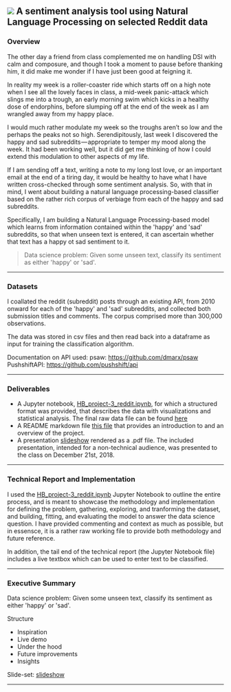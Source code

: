 ## ![](https://ga-dash.s3.amazonaws.com/production/assets/logo-9f88ae6c9c3871690e33280fcf557f33.png) A sentiment analysis tool using Natural Language Processing on selected Reddit data

### Overview

The other day a friend from class complemented me on handling DSI with calm and composure, and though I took a moment to pause before thanking him, it did make me wonder if I have just been good at feigning it.

In reality my week is a roller-coaster ride which starts off on a high note when I see all the lovely faces in class, a mid-week panic-attack which slings me into a trough, an early morning swim which kicks in a healthy dose of endorphins, before slumping off at the end of the week as I am wrangled away from my happy place.

I would much rather modulate my week so the troughs aren’t so low and the perhaps the peaks not so high. Serendipitously, last week I discovered the happy and sad subreddits — appropriate to temper my mood along the week. It had been working well, but it did get me thinking of how I could extend this modulation to other aspects of my life.

If I am sending off a text, writing a note to my long lost love, or an important email at the end of a tiring day, it would be healthy to have what I have written cross-checked through some sentiment analysis. So, with that in mind, I went about building a natural language processing-based classifier based on the rather rich corpus of verbiage from each of the happy and sad subreddits.

Specifically, I am building a Natural Language Processing-based model which learns from information contained within the 'happy' and 'sad' subreddits, so that when unseen text is entered, it can ascertain whether that text has a happy ot sad sentiment to it. 

> Data science problem: Given some unseen text, classify its sentiment as either 'happy' or 'sad'.

---

### Datasets

I coallated the reddit (subreddit) posts through an existing API, from 2010 onward for each of the 'happy' and 'sad' subreddits, and collected both submission titles and comments. The corpus comprised more than 300,000 observations.

The data was stored in csv files and then read back into a dataframe as input for training the classification algorithm.

Documentation on API used:
psaw: https://github.com/dmarx/psaw
PushshiftAPI: https://github.com/pushshift/api

---

### Deliverables

- A Jupyter notebook, [HB_project-3_reddit.ipynb](./code/HB_project-3_reddit.ipynb), for which a structured format was provided, that describes the data with visualizations and statistical analysis. The final raw data file can be found [here](./data/)
- A README markdown file [this file](./README.md) that provides an introduction to and an overview of the project.
- A presentation [slideshow](./slides/HB_project_3_reddit.pdf) rendered as a .pdf file. The included presentation, intended for a non-technical audience, was presented to the class on December 21st, 2018.

---

### Technical Report and Implementation

I used the [HB_project-3_reddit.ipynb](./code/HB_project-3_reddit.ipynb) Jupyter Notebook to outline the entire process, and is meant to showcase the methodology and implementation for defining the problem, gathering, exploring, and tranforming the dataset, and building, fitting, and evaluating the model to answer the data science question. I have provided commenting and context as much as possible, but in essensce, it is a rather raw working file to provide both methodology and future reference.

In addition, the tail end of the technical report (the Jupyter Notebook file) includes a live textbox which can be used to enter text to be classified.

---

### Executive Summary

Data science problem: Given some unseen text, classify its sentiment as either 'happy' or 'sad'.

Structure
- Inspiration
- Live demo
- Under the hood
- Future improvements
- Insights


Slide-set: [slideshow](./slides/HB_project_3_reddit.pdf)

---
